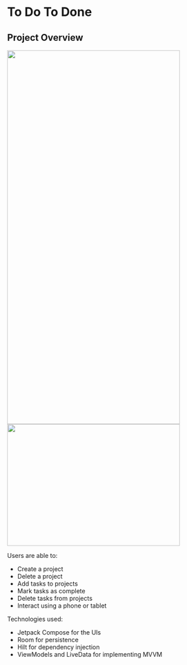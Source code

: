 # To Do To Done

## Project Overview

<img src="https://user-images.githubusercontent.com/88249131/173428566-089aef43-bd8c-473b-9892-9189adaabbf5.gif" width="400" height="866"/>

<img src="https://user-images.githubusercontent.com/88249131/173438561-b2955a82-8773-4f18-91ec-69d54120ae02.gif)" width="400" height="282"/>

Users are able to:

- Create a project
- Delete a project
- Add tasks to projects
- Mark tasks as complete
- Delete tasks from projects
- Interact using a phone or tablet

Technologies used:
- Jetpack Compose for the UIs
- Room for persistence
- Hilt for dependency injection
- ViewModels and LiveData for implementing MVVM

